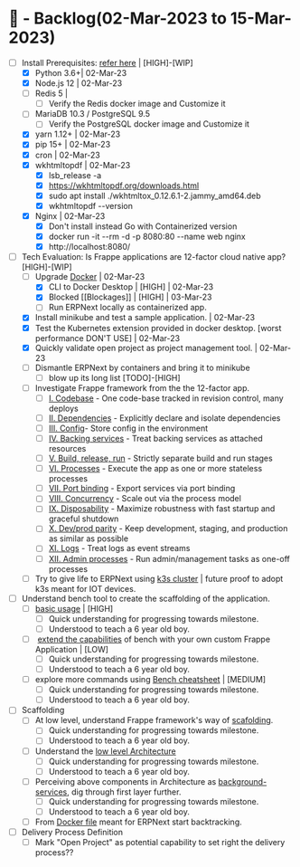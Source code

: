 # 💠 - Backlog(02-Mar-2023 to 15-Mar-2023)

- [ ] Install Prerequisites: [refer here](!https://github.com/frappe/bench/blob/develop/docs/installation.md) | [HIGH]-[WIP] 
	- [x] Python 3.6+| 02-Mar-23
	- [x] Node.js 12 | 02-Mar-23
	- [ ] Redis 5 | 
		- [ ] Verify the Redis docker image and Customize it 
	- [ ] MariaDB 10.3 / PostgreSQL 9.5
		- [ ] Verify the PostgreSQL docker image and Customize it 
	- [x] yarn 1.12+ | 02-Mar-23
	- [x] pip 15+ | 02-Mar-23	
	- [x] cron | 02-Mar-23
	- [x] wkhtmltopdf | 02-Mar-23
		- [x] lsb_release -a
		- [x] https://wkhtmltopdf.org/downloads.html
		- [x] sudo apt install ./wkhtmltox_0.12.6.1-2.jammy_amd64.deb
		- [x] wkhtmltopdf --version
	- [x] Nginx | 02-Mar-23
		- [x] Don't install instead Go with Containerized version
		- [x] docker run -it --rm -d -p 8080:80 --name web nginx
		- [x] http://localhost:8080/
- [ ] Tech Evaluation: Is Frappe applications are 12-factor cloud native app? [HIGH]-[WIP]
	- [ ] Upgrade [Docker](!https://www.redhat.com/architect/12-factor-app-containers) | 02-Mar-23
		- [x] CLI to Docker Desktop | [HIGH] | 02-Mar-23
		- [x] Blocked [[Blockages]] | [HIGH] | 03-Mar-23
		- [ ] Run ERPNext locally as containerized app. 
	- [x] Install minikube and test a sample application. | 02-Mar-23
	- [x] Test the Kubernetes extension provided in docker desktop. [worst performance DON'T USE] | 02-Mar-23
	- [x] Quickly validate open project as project management tool. | 02-Mar-23
	- [ ] Dismantle ERPNext by containers and bring it to minikube
		- [ ] blow up its long list [TODO]-[HIGH]
	- [ ] Investigate Frappe framework from the the 12-factor app.
		- [ ] [I. Codebase](https://12factor.net/codebase) - One code-base tracked in revision control, many deploys
		- [ ] [II. Dependencies](https://12factor.net/dependencies) - Explicitly declare and isolate dependencies
		- [ ] [III. Config](https://12factor.net/config)- Store config in the environment
		- [ ] [IV. Backing services](https://12factor.net/backing-services) - Treat backing services as attached resources
		- [ ] [V. Build, release, run](https://12factor.net/build-release-run) - Strictly separate build and run stages
		- [ ] [VI. Processes](https://12factor.net/processes) - Execute the app as one or more stateless processes
		- [ ] [VII. Port binding](https://12factor.net/port-binding) - Export services via port binding
		- [ ] [VIII. Concurrency](https://12factor.net/concurrency) - Scale out via the process model
		- [ ] [IX. Disposability](https://12factor.net/disposability) - Maximize robustness with fast startup and graceful shutdown
		- [ ] [X. Dev/prod parity](https://12factor.net/dev-prod-parity) - Keep development, staging, and production as similar as possible
		- [ ] [XI. Logs](https://12factor.net/logs) - Treat logs as event streams
		- [ ] [XII. Admin processes](https://12factor.net/admin-processes) - Run admin/management tasks as one-off processes
	- [ ] Try to give life to ERPNext using [k3s cluster](https://verystrongfingers.github.io/erpnext/2021/02/11/erpnext-k3s.html) | future proof to adopt k3s meant for IOT devices.
- [ ] Understand bench tool to create the scaffolding of the application.
	- [ ]  [basic usage](!https://github.com/frappe/bench/blob/develop/docs/bench_usage.md) | [HIGH]
		- [ ] Quick understanding for progressing towards milestone.
		- [ ] Understood to teach a 6 year old boy.
	- [ ]  [extend the capabilities](!https://github.com/frappe/bench/blob/develop/docs/bench_custom_cmd.md) of bench with your own custom Frappe Application | [LOW]
		- [ ] Quick understanding for progressing towards milestone.
		- [ ] Understood to teach a 6 year old boy.
	- [ ] explore more commands  using [Bench cheatsheet](!https://frappeframework.com/docs/v14/user/en/bench/resources/bench-commands-cheatsheet) | [MEDIUM]
		- [ ] Quick understanding for progressing towards milestone.
		- [ ] Understood to teach a 6 year old boy.
- [ ] Scaffolding
	- [ ] At low level, understand Frappe framework's way of [scafolding](!https://frappeframework.com/docs/v14/user/en/guides/basics/apps).
		- [ ] Quick understanding for progressing towards milestone.
		- [ ] Understood to teach a 6 year old boy.
	- [ ] Understand the [low level Architecture](!https://frappeframework.com/docs/v14/user/en/basics/architecture)
		- [ ] Quick understanding for progressing towards milestone.
		- [ ] Understood to teach a 6 year old boy.
	- [ ] Perceiving above components in Architecture as [background-services](!https://frappeframework.com/docs/v14/user/en/bench/resources/background-services), dig through first layer further. 
		- [ ] Quick understanding for progressing towards milestone.
		- [ ] Understood to teach a 6 year old boy.
	- [ ] From [Docker file](https://github.com/frappe/frappe_docker) meant for ERPNext start backtracking.
- [ ] Delivery Process Definition
	- [ ] Mark "Open Project" as potential capability to set right the delivery process??